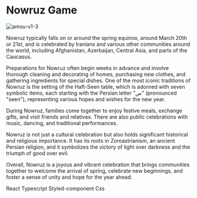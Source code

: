 # Nowruz Game

![amou-v1-3](https://github.com/SinaMAlizadeh/nowruz-game/assets/32089050/e85a9c67-3900-4cab-9a11-c2a7650fb5dd)


Nowruz typically falls on or around the spring equinox, around March 20th or 21st, and is celebrated by Iranians and various other communities around the world, including Afghanistan, Azerbaijan, Central Asia, and parts of the Caucasus.

Preparations for Nowruz often begin weeks in advance and involve thorough cleaning and decorating of homes, purchasing new clothes, and gathering ingredients for special dishes. One of the most iconic traditions of Nowruz is the setting of the Haft-Seen table, which is adorned with seven symbolic items, each starting with the Persian letter "س" (pronounced "seen"), representing various hopes and wishes for the new year.

During Nowruz, families come together to enjoy festive meals, exchange gifts, and visit friends and relatives. There are also public celebrations with music, dancing, and traditional performances.

Nowruz is not just a cultural celebration but also holds significant historical and religious importance. It has its roots in Zoroastrianism, an ancient Persian religion, and it symbolizes the victory of light over darkness and the triumph of good over evil.

Overall, Nowruz is a joyous and vibrant celebration that brings communities together to welcome the arrival of spring, celebrate new beginnings, and foster a sense of unity and hope for the year ahead.

React Typescript Styled-component Css
